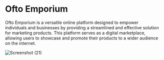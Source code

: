 # Ofto Emporium
Ofto Emporium is a versatile online platform designed to empower individuals and businesses by providing a streamlined and effective solution for marketing products. This platform serves as a digital marketplace, allowing users to showcase and promote their products to a wider audience on the internet.

![Screenshot (21)](https://github.com/Oludefiyinfoluwa06/Ofto_Emporium/assets/120565527/f4e21a84-2c33-445c-b831-6ce1e153e901)
